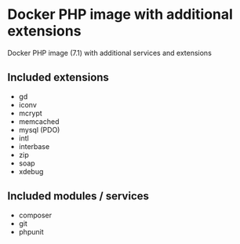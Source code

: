 # Docker PHP image with additional extensions

Docker PHP image (7.1) with additional services and extensions

## Included extensions

* gd
* iconv
* mcrypt
* memcached
* mysql (PDO)
* intl
* interbase
* zip
* soap
* xdebug

## Included modules / services

* composer
* git
* phpunit

